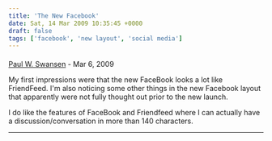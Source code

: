 ```yaml
---
title: 'The New Facebook'
date: Sat, 14 Mar 2009 10:35:45 +0000
draft: false
tags: ['facebook', 'new layout', 'social media']
---
```



#### 
[Paul W. Swansen](http://winksite.mobi/pswansen/paulsmobile "paulswansen@gmail.com") - <time datetime="2009-03-14 17:43:43">Mar 6, 2009</time>

My first impressions were that the new FaceBook looks a lot like FriendFeed. I'm also noticing some other things in the new Facebook layout that apparently were not fully thought out prior to the new launch.  
  
I do like the features of FaceBook and Friendfeed where I can actually have a discussion/conversation in more than 140 characters.
<hr />
